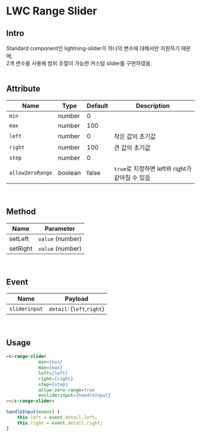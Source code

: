 LWC Range Slider
==

## Intro
Standard component인 lightning-slider가 하나의 변수에 대해서만 지원하기 때문에, <br>
2개 변수를 사용해 범위 조절이 가능한 커스텀 slider를 구현하였음. <br>
<br>

## Attribute

|Name|Type|Default|Description|
|---|---|---|---|
|`min`|number|0|
|`max`|number|100|
|`left`|number|0|작은 값의 초기값|
|`right`|number|100|큰 값의 초기값|
|`step`|number|0||
|`allowZeroRange`|boolean|false|`true`로 지정하면 left와 right가 같아질 수 있음|
<br>

## Method
|Name|Parameter|
|---|---|
|setLeft|`value` (number)|
|setRight|`value` (number)|
<br>

## Event
|Name|Payload|
|---|---|
|`sliderinput`|`detail`: {`left`,`right`}|
<br>

## Usage
```html
<c-range-slider
            min={min}
            max={max}
            left={left}
            right={right}
            step={step}
            allow-zero-range=true
            onsliderinput={handleInput}
></c-range-slider>
```

```js
handleInput(event) {
    this.left = event.detail.left;
    this.right = event.detail.right;
}
```
